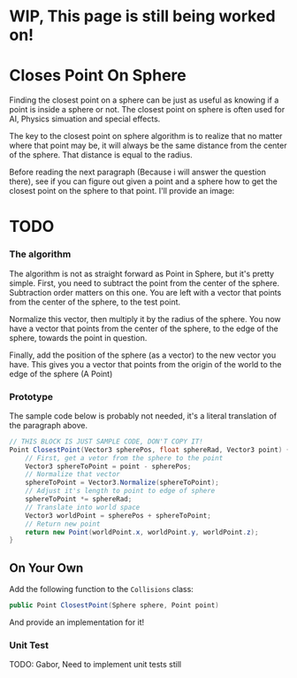 # WIP, This page is still being worked on!

# Closes Point On Sphere

Finding the closest point on a sphere can be just as useful as knowing if a point is inside a sphere or not. The closest point on sphere is often used for AI, Physics simuation and special effects.

The key to the closest point on sphere algorithm is to realize that no matter where that point may be, it will always be the same distance from the center of the sphere. That distance is equal to the radius.

Before reading the next paragraph (Because i will answer the question there), see if you can figure out given a point and a sphere how to get the closest point on the sphere to that point. I'll provide an image:

# TODO

### The algorithm

The algorithm is not as straight forward as Point in Sphere, but it's pretty simple. First, you need to subtract the point from the center of the sphere. Subtraction order matters on this one. You are left with a vector that points from the center of the sphere, to the test point.

Normalize this vector, then multiply it by the radius of the sphere. You now have a vector that points from the center of the sphere, to the edge of the sphere, towards the point in question.

Finally, add the position of the sphere (as a vector) to the new vector you have. This gives you a vector that points from the origin of the world to the edge of the sphere (A Point)

### Prototype

The sample code below is probably not needed, it's a literal translation of the paragraph above. 

```cs
// THIS BLOCK IS JUST SAMPLE CODE, DON'T COPY IT!
Point ClosestPoint(Vector3 spherePos, float sphereRad, Vector3 point) {
    // First, get a vetor from the sphere to the point
    Vector3 sphereToPoint = point - spherePos;
    // Normalize that vector
    sphereToPoint = Vector3.Normalize(sphereToPoint);
    // Adjust it's length to point to edge of sphere
    sphereToPoint *= sphereRad;
    // Translate into world space
    Vector3 worldPoint = spherePos + sphereToPoint;
    // Return new point
    return new Point(worldPoint.x, worldPoint.y, worldPoint.z);
}
```

## On Your Own

Add the following function to the ```Collisions``` class:

```cs
public Point ClosestPoint(Sphere sphere, Point point)
```

And provide an implementation for it!

### Unit Test

TODO: Gabor, Need to implement unit tests still